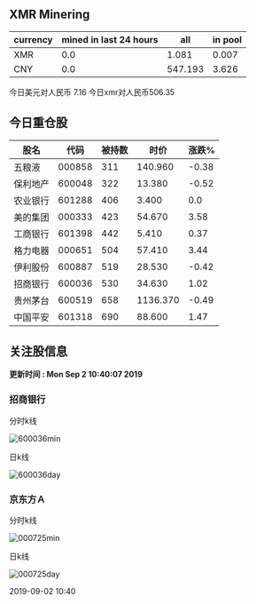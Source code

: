 ## XMR Minering

|currency|mined in last 24 hours|all|in pool|
|---|---|---|---|
|XMR|0.0|1.081|0.007|
|CNY|0.0|547.193|3.626|

今日美元对人民币 7.16	今日xmr对人民币506.35


## 今日重仓股 

|股名|代码|被持数|时价|涨跌%|
|---|---|---|---|---|
|五粮液|000858|311|140.960|-0.38|
|保利地产|600048|322|13.380|-0.52|
|农业银行|601288|406|3.400|0.0|
|美的集团|000333|423|54.670|3.58|
|工商银行|601398|442|5.410|0.37|
|格力电器|000651|504|57.410|3.44|
|伊利股份|600887|519|28.530|-0.42|
|招商银行|600036|530|34.630|1.02|
|贵州茅台|600519|658|1136.370|-0.49|
|中国平安|601318|690|88.600|1.47|

## 关注股信息
**更新时间 : Mon Sep  2 10:40:07 2019**
### 招商银行 
分时k线

![600036min](http://image.sinajs.cn/newchart/min/n/sh600036.gif)

日k线

![600036day](http://image.sinajs.cn/newchart/daily/n/sh600036.gif)

### 京东方Ａ 
分时k线

![000725min](http://image.sinajs.cn/newchart/min/n/sz000725.gif)

日k线

![000725day](http://image.sinajs.cn/newchart/daily/n/sz000725.gif)

2019-09-02 10:40